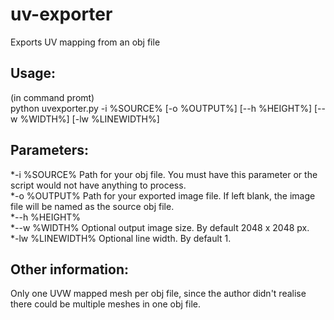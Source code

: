 # uv-exporter  
Exports UV mapping from an obj file  
  
## Usage:  
(in command promt)  
python uvexporter.py -i %SOURCE% [-o %OUTPUT%] [--h %HEIGHT%] [--w %WIDTH%] [-lw %LINEWIDTH%]  
  
## Parameters:  
  
\*-i	%SOURCE%	Path for your obj file. You must have this parameter or the script would not have anything to process.  
\*-o	%OUTPUT%	Path for your exported image file. If left blank, the image file will be named as the source obj file.  
\*--h	%HEIGHT%  
\*--w	%WIDTH%		Optional output image size. By default 2048 x 2048 px.  
\*-lw	%LINEWIDTH%	Optional line width. By default 1.  
  
## Other information:  
Only one UVW mapped mesh per obj file, since the author didn't realise there could be multiple meshes in one obj file.  

